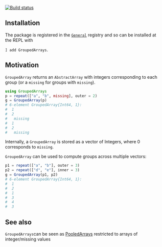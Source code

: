 [![Build status](https://github.com/matthieugomez/GroupedArrays.jl/workflows/CI/badge.svg)](https://github.com/matthieugomez/GroupedArrays.jl/actions)

## Installation
The package is registered in the [`General`](https://github.com/JuliaRegistries/General) registry and so can be installed at the REPL with 

`] add GroupedArrays`.

## Motivation
`GroupedArray` returns an `AbstractArray` with integers corresponding to each group (or a `missing` for groups with `missing`).

```julia
using GroupedArrays
p = repeat(["a", "b", missing], outer = 2)
g = GroupedArray(p)
# 6-element GroupedArray{Int64, 1}:
#  1
#  2
#   missing
#  1
#  2
#   missing
```
Internally, a `GroupedArray` is stored as a vector of Integers, where 0 corresponds to `missing`.

`GroupedArray` can be used to compute groups across multiple vectors:
```julia
p1 = repeat(["a", "b"], outer = 3)
p2 = repeat(["d", "e"], inner = 3)
g = GroupedArray(p1, p2)
# 6-element GroupedArray{Int64, 1}:
#  1
#  2
#  1
#  3
#  4
#  3
```

## See also
`GroupedArrays`can be seen as [PooledArrays](https://github.com/JuliaData/PooledArrays.jl/blob/main/src/PooledArrays.jl) restricted to arrays of integer/missing values
